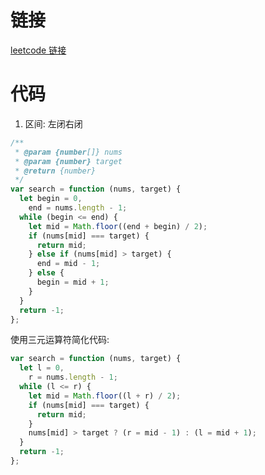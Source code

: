 # 链接

[leetcode 链接](https://leetcode.cn/problems/binary-search/)

# 代码

1. 区间: 左闭右闭

```js
/**
 * @param {number[]} nums
 * @param {number} target
 * @return {number}
 */
var search = function (nums, target) {
  let begin = 0,
    end = nums.length - 1;
  while (begin <= end) {
    let mid = Math.floor((end + begin) / 2);
    if (nums[mid] === target) {
      return mid;
    } else if (nums[mid] > target) {
      end = mid - 1;
    } else {
      begin = mid + 1;
    }
  }
  return -1;
};
```

使用三元运算符简化代码:

```js
var search = function (nums, target) {
  let l = 0,
    r = nums.length - 1;
  while (l <= r) {
    let mid = Math.floor((l + r) / 2);
    if (nums[mid] === target) {
      return mid;
    }
    nums[mid] > target ? (r = mid - 1) : (l = mid + 1);
  }
  return -1;
};
```
